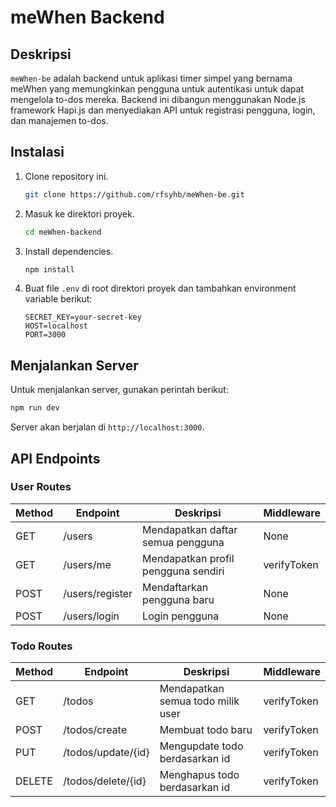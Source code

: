 # meWhen Backend

## Deskripsi
`meWhen-be` adalah backend untuk aplikasi timer simpel yang bernama meWhen yang memungkinkan pengguna untuk autentikasi untuk dapat mengelola to-dos mereka. Backend ini dibangun menggunakan Node.js framework Hapi.js dan menyediakan API untuk registrasi pengguna, login, dan manajemen to-dos.

## Instalasi
1. Clone repository ini.
    ```bash
    git clone https://github.com/rfsyhb/meWhen-be.git
    ```
2. Masuk ke direktori proyek.
    ```bash
    cd meWhen-backend
    ```
3. Install dependencies.
    ```bash
    npm install
    ```
4. Buat file `.env` di root direktori proyek dan tambahkan environment variable berikut:
    ```
    SECRET_KEY=your-secret-key
    HOST=localhost
    PORT=3000
    ```

## Menjalankan Server
Untuk menjalankan server, gunakan perintah berikut:
```bash
npm run dev
```
Server akan berjalan di `http://localhost:3000`.

## API Endpoints

### User Routes
| Method | Endpoint        | Deskripsi                           | Middleware  |
| ------ | --------------- | ----------------------------------- | ----------- |
| GET    | /users          | Mendapatkan daftar semua pengguna   | None        |
| GET    | /users/me       | Mendapatkan profil pengguna sendiri | verifyToken |
| POST   | /users/register | Mendaftarkan pengguna baru          | None        |
| POST   | /users/login    | Login pengguna                      | None        |

### Todo Routes
| Method | Endpoint           | Deskripsi                         | Middleware  |
| ------ | ------------------ | --------------------------------- | ----------- |
| GET    | /todos             | Mendapatkan semua todo milik user | verifyToken |
| POST   | /todos/create      | Membuat todo baru                 | verifyToken |
| PUT    | /todos/update/{id} | Mengupdate todo berdasarkan id    | verifyToken |
| DELETE | /todos/delete/{id} | Menghapus todo berdasarkan id     | verifyToken |
